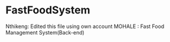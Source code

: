 # FastFoodSystem

Nthikeng: Edited this file using own account
MOHALE : 	 Fast Food Management System(Back-end)
